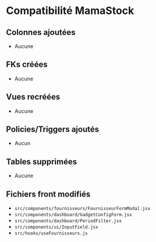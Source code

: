 # Compatibilité MamaStock

## Colonnes ajoutées
- Aucune

## FKs créées
- Aucune

## Vues recréées
- Aucune

## Policies/Triggers ajoutés
- Aucun

## Tables supprimées
- Aucune

## Fichiers front modifiés
- `src/components/fournisseurs/FournisseurFormModal.jsx`
- `src/components/dashboard/GadgetConfigForm.jsx`
- `src/components/dashboard/PeriodFilter.jsx`
- `src/components/ui/InputField.jsx`
- `src/hooks/useFournisseurs.js`
